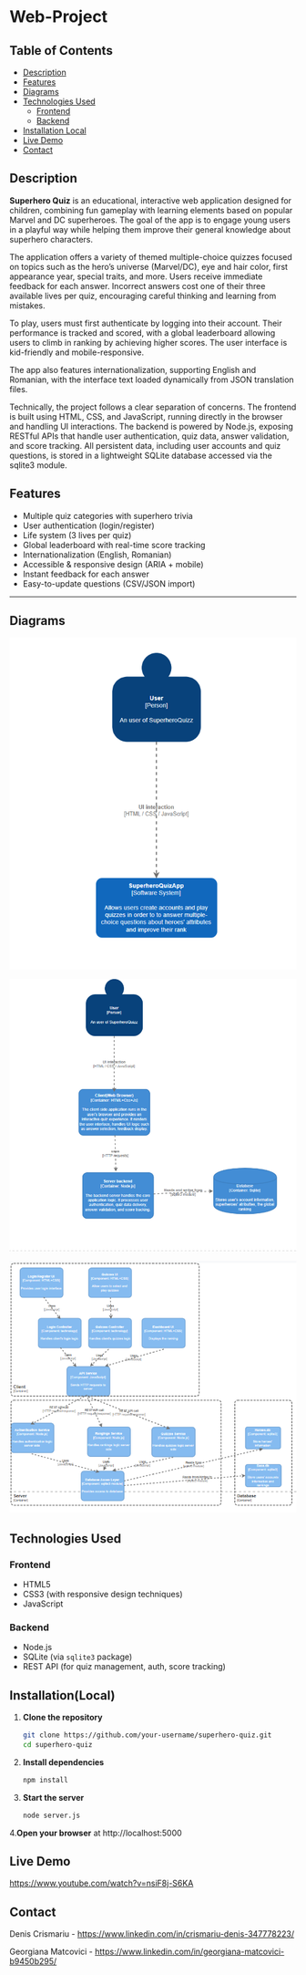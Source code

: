 # Web-Project

## Table of Contents

- [Description](#description)
- [Features](#features)
- [Diagrams](#diagrams)
- [Technologies Used](#technologies-used)
  - [Frontend](#frontend)
  - [Backend](#backend)
- [Installation Local](#installation-local)
- [Live Demo](#live-demo)
- [Contact](#contact)

##  Description

**Superhero Quiz** is an educational, interactive web application designed for children, combining fun gameplay with learning elements based on popular Marvel and DC superheroes. The goal of the app is to engage young users in a playful way while helping them improve their general knowledge about superhero characters.

The application offers a variety of themed multiple-choice quizzes focused on topics such as the hero’s universe (Marvel/DC), eye and hair color, first appearance year, special traits, and more. Users receive immediate feedback for each answer. Incorrect answers cost one of their three available lives per quiz, encouraging careful thinking and learning from mistakes.

To play, users must first authenticate by logging into their account. Their performance is tracked and scored, with a global leaderboard allowing users to climb in ranking by achieving higher scores. The user interface is kid-friendly and mobile-responsive.

The app also features internationalization, supporting English and Romanian, with the interface text loaded dynamically from JSON translation files.

Technically, the project follows a clear separation of concerns. The frontend is built using HTML, CSS, and JavaScript, running directly in the browser and handling UI interactions. The backend is powered by Node.js, exposing RESTful APIs that handle user authentication, quiz data, answer validation, and score tracking. All persistent data, including user accounts and quiz questions, is stored in a lightweight SQLite database accessed via the sqlite3 module.

##  Features

-  Multiple quiz categories with superhero trivia
-  User authentication (login/register)
-  Life system (3 lives per quiz)
-  Global leaderboard with real-time score tracking
-  Internationalization (English, Romanian)
-  Accessible & responsive design (ARIA + mobile)
-  Instant feedback for each answer
-  Easy-to-update questions (CSV/JSON import)

---

##  Diagrams


![alt text](./assets/c1.png)


![alt text](./assets/c2.png)

![alt text](./assets/c3.png)


## Technologies Used

### Frontend
- HTML5
- CSS3 (with responsive design techniques)
- JavaScript 

### Backend
- Node.js 
- SQLite (via `sqlite3` package)
- REST API (for quiz management, auth, score tracking)

 ##  Installation(Local)

1. **Clone the repository**
   ```bash
   git clone https://github.com/your-username/superhero-quiz.git
   cd superhero-quiz
2. **Install dependencies**
      ```bash
   npm install
3. **Start the server**
     ```bash
   node server.js
 4.**Open your browser** 
 at http://localhost:5000

 ##  Live Demo
https://www.youtube.com/watch?v=nsiF8j-S6KA


##  Contact
Denis Crismariu - https://www.linkedin.com/in/crismariu-denis-347778223/

Georgiana Matcovici - https://www.linkedin.com/in/georgiana-matcovici-b9450b295/

